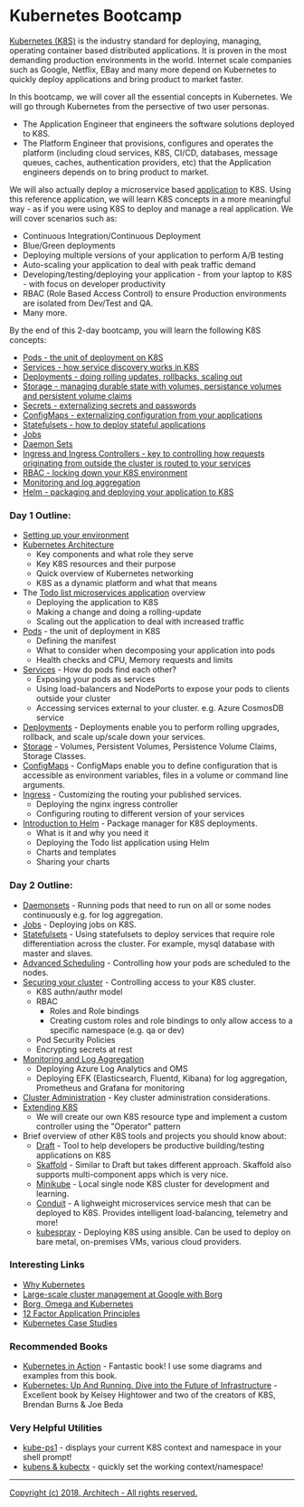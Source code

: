 # Kubernetes Bootcamp #

[Kubernetes (K8S)](https://kubernetes.io/docs/home/) is the industry standard for deploying, managing, operating container based distributed applications.  It is proven in the most demanding production environments in the world.  Internet scale companies such as Google, Netflix, EBay and many more depend on Kubernetes to quickly deploy applications and bring product to market faster.

In this bootcamp, we will cover all the essential concepts in Kubernetes. We will go through Kubernetes from the persective of two user personas.

- The Application Engineer that engineers the software solutions deployed to K8S.
- The Platform Engineer that provisions, configures and operates the platform (including cloud services, K8S, CI/CD, databases, message queues, caches, authentication providers, etc) that the Application engineers depends on to bring product to market.

We will also actually deploy a microservice based [application](./todo-app/README.md) to K8S.  Using this reference application, we will learn K8S concepts in a more meaningful way - as if you were using K8S to deploy and manage a real application.  We will cover scenarios such as:

- Continuous Integration/Continuous Deployment
- Blue/Green deployments
- Deploying multiple versions of your application to perform A/B testing
- Auto-scaling your application to deal with peak traffic demand
- Developing/testing/deploying your application - from your laptop to K8S - with focus on developer productivity
- RBAC (Role Based Access Control) to ensure Production environments are isolated from Dev/Test and QA.
- Many more.

By the end of this 2-day bootcamp, you will learn the following K8S concepts:

- [Pods - the unit of deployment on K8S](https://kubernetes.io/docs/concepts/workloads/pods/pod-overview/)
- [Services - how service discovery works in K8S](https://kubernetes.io/docs/concepts/services-networking/connect-applications-service/)
- [Deployments - doing rolling updates, rollbacks, scaling out](https://kubernetes.io/docs/concepts/workloads/controllers/deployment/)
- [Storage - managing durable state with volumes, persistance volumes and persistent volume claims](https://kubernetes.io/docs/concepts/storage/volumes/)
- [Secrets - externalizing secrets and passwords](https://kubernetes.io/docs/concepts/configuration/secret/)
- [ConfigMaps - externalizing configuration from your applications](https://kubernetes.io/docs/tasks/configure-pod-container/configmap/)
- [Statefulsets - how to deploy stateful applications](https://kubernetes.io/docs/concepts/workloads/controllers/statefulset/)
- [Jobs](https://kubernetes.io/docs/concepts/workloads/controllers/jobs-run-to-completion/)
- [Daemon Sets](https://kubernetes.io/docs/concepts/workloads/controllers/daemonset/)
- [Ingress and Ingress Controllers - key to controlling how requests originating from outside the cluster is routed to your services](https://kubernetes.io/docs/concepts/services-networking/ingress/)
- [RBAC - locking down your K8S environment](https://kubernetes.io/docs/admin/authorization/rbac/)
- [Monitoring and log aggregation](./monitoring-logging/README.md)
- [Helm - packaging and deploying your application to K8S](https://docs.helm.sh/)

### Day 1 Outline: ###

- [Setting up your environment](./bootcamp/exercises/README.md)
- [Kubernetes Architecture](./bootcamp/exercises/Architecture.md)
    - Key components and what role they serve
    - Key K8S resources and their purpose
    - Quick overview of Kubernetes networking
    - K8S as a dynamic platform and what that means
- The [Todo list microservices application](./todo-app/README.md) overview
    - Deploying the application to K8S
    - Making a change and doing a rolling-update
    - Scaling out the application to deal with increased traffic
- [Pods](./pods/README.md) - the unit of deployment in K8S
    - Defining the manifest
    - What to consider when decomposing your application into pods
    - Health checks and CPU, Memory requests and limits
- [Services](./services/README.md) - How do pods find each other?
    - Exposing your pods as services
    - Using load-balancers and NodePorts to expose your pods to clients outside your cluster
    - Accessing services external to your cluster. e.g. Azure CosmosDB service
- [Deployments](./deployments/README.md) - Deployments enable you to perform rolling upgrades, rollback, and scale up/scale down your services.
- [Storage](./storage/README.md) - Volumes, Persistent Volumes, Persistence Volume Claims, Storage Classes.
- [ConfigMaps](./configmaps/README.md) - ConfigMaps enable you to define configuration that is accessible as environment variables, files in a volume or command line arguments.
- [Ingress](./ingress/README.md) - Customizing the routing your published services.
    - Deploying the nginx ingress controller
    - Configuring routing to different version of your services
- [Introduction to Helm](./helm/README.md) - Package manager for K8S deployments.
    - What is it and why you need it
    - Deploying the Todo list application using Helm
    - Charts and templates
    - Sharing your charts

### Day 2 Outline: ###

- [Daemonsets](./daemonsets/README.md) - Running pods that need to run on all or some nodes continuously e.g. for log aggregation.
- [Jobs](./jobs/README.md) - Deploying jobs on K8S.
- [Statefulsets](./statefulsets/README.md) - Using statefulsets to deploy services that require role differentiation across the cluster.  For example, mysql database with master and slaves.
- [Advanced Scheduling](./scheduling/README.md) - Controlling how your pods are scheduled to the nodes.
- [Securing your cluster](./security/README.md) - Controlling access to your K8S cluster.
    - K8S authn/authr model
    - RBAC
        - Roles and Role bindings
        - Creating custom roles and role bindings to only allow access to a specific namespace (e.g. qa or dev)
    - Pod Security Policies
    - Encrypting secrets at rest
- [Monitoring and Log Aggregation](./monitoring-logging/README.md)
    - Deploying Azure Log Analytics and OMS
    - Deploying EFK (Elasticsearch, Fluentd, Kibana) for log aggregation, Prometheus and Grafana for monitoring
- [Cluster Administration](./cluster-admin/README.md) - Key cluster administration considerations.
- [Extending K8S](./extending-k8s/README.md)
    - We will create our own K8S resource type and implement a custom controller using the "Operator" pattern
- Brief overview of other K8S tools and projects you should know about:
    - [Draft](./draft/README.md) - Tool to help developers be productive building/testing applications on K8S
    - [Skaffold](https://github.com/GoogleCloudPlatform/skaffold) - Similar to Draft but takes different approach.  Skaffold also supports multi-component apps which is very nice.
    - [Minikube](https://github.com/kubernetes/minikube) - Local single node K8S cluster for development and learning.
    - [Conduit](https://conduit.io/) - A lighweight microservices service mesh that can be deployed to K8S.  Provides intelligent load-balancing, telemetry and more!
    - [kubespray](https://github.com/kubernetes-incubator/kubespray) - Deploying K8S using ansible. Can be used to deploy on bare metal, on-premises VMs, various cloud providers.

### Interesting Links ###

* [Why Kubernetes](https://apprenda.com/why-kubernetes/)
* [Large-scale cluster management at Google with Borg](https://research.google.com/pubs/pub43438.html)
* [Borg, Omega and Kubernetes](https://static.googleusercontent.com/media/research.google.com/en//pubs/archive/44843.pdf)
* [12 Factor Application Principles](https://12factor.net/)
* [Kubernetes Case Studies](https://kubernetes.io/case-studies/)

### Recommended Books ###
* [Kubernetes in Action](https://www.manning.com/books/kubernetes-in-action)  - Fantastic book!  I use some diagrams and examples from this book.
* [Kubernetes: Up And Running. Dive into the Future of Infrastructure](https://www.amazon.ca/Kubernetes-Running-Dive-Future-Infrastructure/dp/1491935677/ref=sr_1_1?ie=UTF8&qid=1521570189&sr=8-1&keywords=kubernetes+up+and+running) - Excellent book by Kelsey Hightower and two of the creators of K8S, Brendan Burns & Joe Beda

### Very Helpful Utilities ###

* [kube-ps1](https://github.com/jonmosco/kube-ps1) - displays your current K8S context and namespace in your shell prompt!
* [kubens & kubectx](https://github.com/ahmetb/kubectx) - quickly set the working context/namespace!

---

[Copyright (c) 2018, Architech - All rights reserved.](./COPYRIGHT.md)